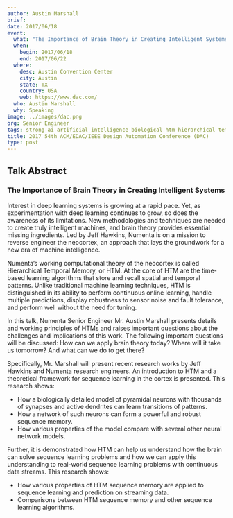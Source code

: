 ```yaml
---
author: Austin Marshall
brief:
date: 2017/06/18
event:
  what: "The Importance of Brain Theory in Creating Intelligent Systems"
  when:
    begin: 2017/06/18
    end: 2017/06/22
  where:
    desc: Austin Convention Center
    city: Austin
    state: TX
    country: USA
    web: https://www.dac.com/
  who: Austin Marshall
  why: Speaking
image: ../images/dac.png
org: Senior Engineer
tags: strong ai artificial intelligence biological htm hierarchical temporal memory ieee amc dac computing like the brain
title: 2017 54th ACM/EDAC/IEEE Design Automation Conference (DAC)
type: post
---
```


## Talk Abstract

### The Importance of Brain Theory in Creating Intelligent Systems

Interest in deep learning systems is growing at a rapid pace. Yet, as
experimentation with deep learning continues to grow, so does the awareness of
its limitations. New methodologies and techniques are needed to create truly
intelligent machines, and brain theory provides essential missing ingredients.
Led by Jeff Hawkins, Numenta is on a mission to reverse engineer the neocortex,
an approach that lays the groundwork for a new era of machine intelligence.

Numenta’s working computational theory of the neocortex is called Hierarchical
Temporal Memory, or HTM. At the core of HTM are the time-based learning
algorithms that store and recall spatial and temporal patterns. Unlike
traditional machine learning techniques, HTM is distinguished in its ability to
perform continuous online learning, handle multiple predictions, display
robustness to sensor noise and fault tolerance, and perform well without the
need for tuning.

In this talk, Numenta Senior Engineer Mr. Austin Marshall presents details and
working principles of HTMs and raises important questions about the challenges
and implications of this work. The following important questions will be
discussed: How can we apply brain theory today? Where will it take us tomorrow?
And what can we do to get there?

Specifically, Mr. Marshall will present recent research works by Jeff Hawkins
and Numenta research engineers. An introduction to HTM and a theoretical
framework for sequence learning in the cortex is presented. This research shows:

- How a biologically detailed model of pyramidal neurons with thousands of
  synapses and active dendrites can learn transitions of patterns.
- How a network of such neurons can form a powerful and robust sequence memory.
- How various properties of the model compare with several other neural network
  models.

Further, it is demonstrated how HTM can help us understand how the brain can
solve sequence learning problems and how we can apply this understanding to
real-world sequence learning problems with continuous data streams. This
research shows:

- How various properties of HTM sequence memory are applied to sequence learning
  and prediction on streaming data.
- Comparisons between HTM sequence memory and other sequence learning algorithms.
